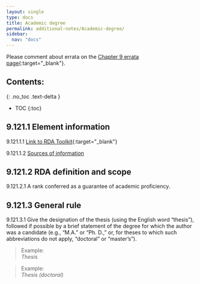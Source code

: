 ```yaml
---
layout: single
type: docs
title: Academic degree
permalink: additional-notes/Academic-degree/
sidebar:
  nav: "docs"
---
```


Please comment about errata on the [Chapter 9 errata page](https://docs.google.com/document/d/1O-4HOsrSwNPkw28P9J9SWmJv0cwGZ0DGGSfXrEWaaO0/edit#heading=h.v0709a6dq8xg){:target="_blank"}.

## Contents:
{: .no_toc .text-delta }

- TOC
{:toc}

## 9.121.1 Element information

<a name="9.121.1.1">9.121.1.1</a> [Link to RDA Toolkit](https://beta.rdatoolkit.org/Content/Index?externalId=en-US_ala-d84a7372-256e-3de6-b44e-684d4b760705){:target="_blank"}

<a name="9.121.1.2">9.121.1.2</a> [Sources of information](/DCRMR/additional-notes/#9011-sources-of-information)

## 9.121.2 RDA definition and scope

<a name="9.121.2.1">9.121.2.1</a> A rank conferred as a guarantee of academic proficiency.

## 9.121.3 General rule

<a name="9.121.3.1">9.121.3.1</a> Give the designation of the thesis (using the English word “thesis”), followed if possible by a brief statement of the degree for which the author was a candidate (e.g., “M.A.” or “Ph. D.,” or, for theses to which such abbreviations do not apply, “doctoral” or “master’s”).

>Example:  
><CITE>Thesis</CITE>

>Example:  
><CITE>Thesis (doctoral)</CITE>
